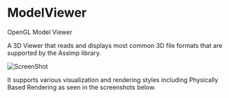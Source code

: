 # ModelViewer
OpenGL Model Viewer

A 3D Viewer that reads and displays most common 3D file formats that are supported by the Assimp library.

![ScreenShot](https://github.com/sharjith/ModelViewer/blob/master/screenshots/Screenshot%202021-07-24%20172616.jpg)

It supports various visualization and rendering styles including Physically Based Rendering as seen in the screenshots below.
